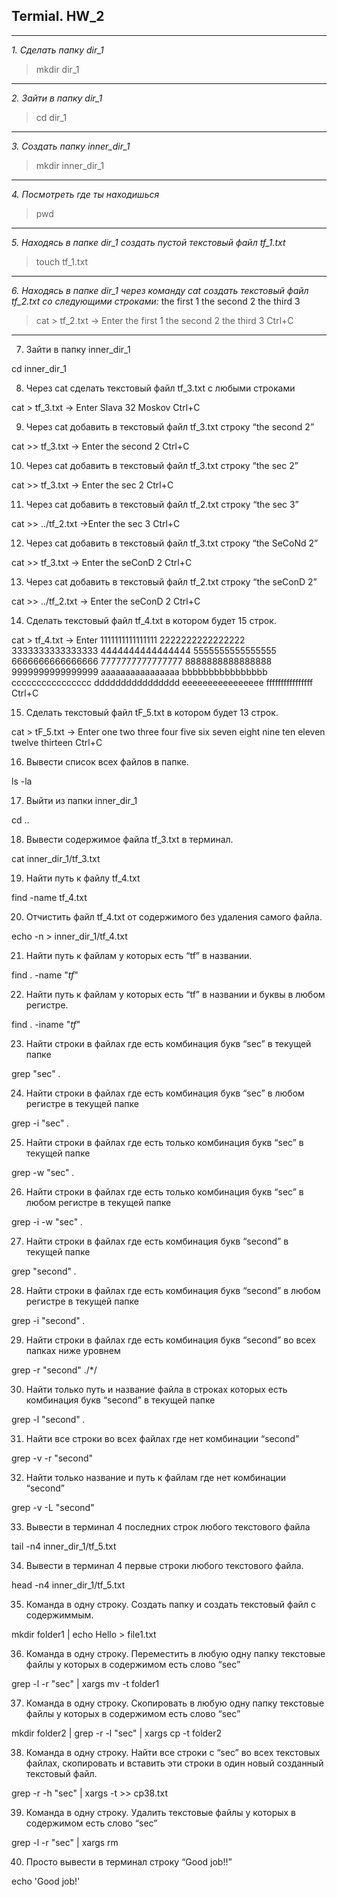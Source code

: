 ## Termial. HW_2
---
*1. Сделать папку dir_1*

>mkdir dir_1
---
*2. Зайти в папку dir_1*

>cd dir_1
---
*3. Создать папку inner_dir_1* 

>mkdir inner_dir_1
---
*4. Посмотреть где ты находишься*

>pwd
---
*5. Находясь в папке dir_1 создать пустой текстовый файл tf_1.txt*

>touch tf_1.txt
---
*6. Находясь в папке dir_1 через команду cat создать текстовый файл tf_2.txt со следующими строками:*
the first 1
the second 2
the third 3

>cat > tf_2.txt -> Enter
>the first 1
>the second 2
>the third 3
>Ctrl+C
---
 7. Зайти в папку inner_dir_1 

cd inner_dir_1

 8. Через cat сделать текстовый файл tf_3.txt  c любыми строками

cat > tf_3.txt -> Enter
Slava
32
Moskov
Ctrl+C

 9. Через cat добавить в текстовый файл tf_3.txt строку “the second 2”

cat >> tf_3.txt -> Enter
the second 2
Ctrl+C

 10. Через cat добавить в текстовый файл tf_3.txt строку “the sec 2”

cat >> tf_3.txt -> Enter
the sec 2
Ctrl+C

 11. Через cat добавить в текстовый файл tf_2.txt строку “the sec 3” 

cat >> ../tf_2.txt ->Enter
the sec 3
Ctrl+C

 12. Через cat добавить в текстовый файл tf_3.txt строку “the SeCoNd 2”

cat >> tf_3.txt -> Enter
the seConD 2
Ctrl+C

 13. Через cat добавить в текстовый файл tf_2.txt строку “the seConD 2”

cat >> ../tf_2.txt -> Enter
the seConD 2
Ctrl+C

 14. Сделать текстовый файл tf_4.txt в котором будет 15 строк.

cat > tf_4.txt -> Enter
1111111111111111
2222222222222222
3333333333333333
4444444444444444
5555555555555555
6666666666666666
7777777777777777
8888888888888888
9999999999999999
aaaaaaaaaaaaaaaa
bbbbbbbbbbbbbbbb
cccccccccccccccc
dddddddddddddddd
eeeeeeeeeeeeeeee
ffffffffffffffff
Ctrl+C

 15. Сделать текстовый файл tF_5.txt в котором будет 13 строк.

cat > tF_5.txt -> Enter
one
two
three
four
five
six
seven
eight
nine
ten
eleven
twelve
thirteen
Ctrl+C

 16. Вывести список всех файлов в папке.

ls -la

 17. Выйти из папки inner_dir_1

cd ..

 18. Вывести содержимое файла tf_3.txt в терминал.

cat inner_dir_1/tf_3.txt

 19. Найти путь к файлу tf_4.txt

find -name tf_4.txt

 20. Отчистить файл tf_4.txt от содержимого без удаления самого файла.

echo -n > inner_dir_1/tf_4.txt

 21. Найти путь к файлам у которых есть  “tf” в названии.

find . -name "*tf*"

 22. Найти путь к файлам у которых есть  “tf” в названии и буквы в любом регистре.

find . -iname "*tf*"

 23. Найти строки в файлах где есть комбинация букв “sec” в текущей папке

grep "sec" *.*

 24. Найти строки в файлах где есть комбинация букв “sec” в любом регистре в текущей папке

grep -i "sec" *.*

 25. Найти строки в файлах где есть только комбинация букв “sec” в текущей папке

grep -w "sec" *.* 

 26. Найти строки в файлах где есть только комбинация букв “sec” в любом регистре в текущей папке

grep -i -w "sec" *.* 

 27. Найти строки в файлах где есть комбинация букв “second” в текущей папке

grep "second" *.*

 28. Найти строки в файлах где есть комбинация букв “second” в любом регистре в текущей папке

grep -i "second" *.*

 29. Найти строки в файлах где есть комбинация букв “second” во всех папках ниже уровнем

 grep -r "second" ./*/

 30. Найти только путь и название файла в строках которых есть комбинация букв “second” в текущей папке

grep -l "second" *.*

 31. Найти все строки во всех файлах где нет комбинации “second”

grep -v -r "second"

 32. Найти только название и путь к файлам где нет комбинации “second”

grep -v -L "second"

 33. Вывести в терминал 4 последних строк любого текстового файла

tail -n4 inner_dir_1/tf_5.txt

 34. Вывести в терминал 4 первые строки любого текстового файла.

head -n4 inner_dir_1/tf_5.txt

 35. Команда в одну строку. Создать папку и создать текстовый файл с содержиммым.

mkdir folder1 | echo Hello > file1.txt

 36. Команда в одну строку. Переместить в любую одну папку текстовые файлы у которых в содержимом есть слово “sec”

grep -l -r "sec" | xargs mv -t folder1

 37. Команда в одну строку. Скопировать в любую одну папку текстовые файлы у которых в содержимом есть слово “sec”

mkdir folder2 | grep -r -l "sec" | xargs cp -t folder2

 38. Команда в одну строку. Найти все строки c “sec” во всех текстовых файлах, скопировать и вставить эти строки в один новый созданный текстовый файл.

 grep -r -h "sec" | xargs -t >> cp38.txt

 39. Команда в одну строку. Удалить текстовые файлы у которых в содержимом есть слово “sec”

grep -l -r "sec" | xargs rm

 40. Просто вывести в терминал строку “Good job!!”

echo 'Good job!'
